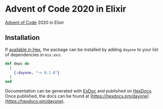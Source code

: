 # Advent of Code 2020 in Elixir

[Advent of Code](https://adventofcode.com/2020) 2020 in Elixir 


## Installation

If [available in Hex](https://hex.pm/docs/publish), the package can be installed
by adding `dayone` to your list of dependencies in `mix.exs`:

```elixir
def deps do
  [
    {:dayone, "~> 0.1.0"}
  ]
end
```

Documentation can be generated with [ExDoc](https://github.com/elixir-lang/ex_doc)
and published on [HexDocs](https://hexdocs.pm). Once published, the docs can
be found at [https://hexdocs.pm/dayone](https://hexdocs.pm/dayone).

